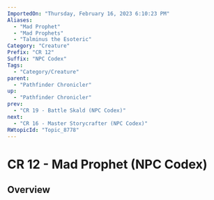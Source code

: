 ```yaml
---
ImportedOn: "Thursday, February 16, 2023 6:10:23 PM"
Aliases:
  - "Mad Prophet"
  - "Mad Prophets"
  - "Talminus the Esoteric"
Category: "Creature"
Prefix: "CR 12"
Suffix: "NPC Codex"
Tags:
  - "Category/Creature"
parent:
  - "Pathfinder Chronicler"
up:
  - "Pathfinder Chronicler"
prev:
  - "CR 19 - Battle Skald (NPC Codex)"
next:
  - "CR 16 - Master Storycrafter (NPC Codex)"
RWtopicId: "Topic_8778"
---
```

# CR 12 - Mad Prophet (NPC Codex)
## Overview
